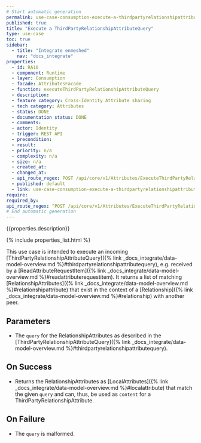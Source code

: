 ```yaml
---
# Start automatic generation
permalink: use-case-consumption-execute-a-thirdpartyrelationshipattributequery
published: true
title: "Execute a ThirdPartyRelationshipAttributeQuery"
type: use-case
toc: true
sidebar:
  - title: "Integrate enmeshed"
    nav: "docs_integrate"
properties:
  - id: RA10
  - component: Runtime
  - layer: Consumption
  - facade: AttributesFacade
  - function: executeThirdPartyRelationshipAttributeQuery
  - description:
  - feature category: Cross-Identity Attribute sharing
  - tech category: Attributes
  - status: DONE
  - documentation status: DONE
  - comments:
  - actor: Identity
  - trigger: REST API
  - precondition:
  - result:
  - priority: n/a
  - complexity: n/a
  - size: n/a
  - created_at:
  - changed_at:
  - api_route_regex: POST /api/core/v1/Attributes/ExecuteThirdPartyRelationshipAttributeQuery
  - published: default
  - link: use-case-consumption-execute-a-thirdpartyrelationshipattributequery
require:
required_by:
api_route_regex: ^POST /api/core/v1/Attributes/ExecuteThirdPartyRelationshipAttributeQuery$
# End automatic generation
---
```


{{properties.description}}

{% include properties_list.html %}

This use case is intended to execute an incoming [ThirdPartyRelationshipAttributeQuery]({% link _docs_integrate/data-model-overview.md %}#thirdpartyrelationshipattributequery), e.g. received by a [ReadAttributeRequestItem]({% link _docs_integrate/data-model-overview.md %}#readattributerequestitem).
It returns a list of matching [RelationshipAttributes]({% link _docs_integrate/data-model-overview.md %}#relationshipattribute) that exist in the context of a [Relationship]({% link _docs_integrate/data-model-overview.md %}#relationship) with another peer.

## Parameters

- The `query` for the RelationshipAttributes as described in the [ThirdPartyRelationshipAttributeQuery]({% link _docs_integrate/data-model-overview.md %}#thirdpartyrelationshipattributequery).

## On Success

- Returns the RelationshipAttributes as [LocalAttributes]({% link _docs_integrate/data-model-overview.md %}#localattribute) that match the given `query` and can, thus, be used as `content` for a ThirdPartyRelationshipAttribute.

## On Failure

- The `query` is malformed.
